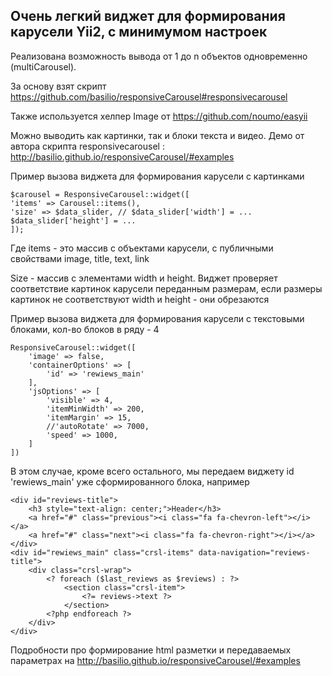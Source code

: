 ## Очень легкий виджет для формирования карусели Yii2, c минимумом настроек

Реализована возможность вывода от 1 до n объектов одновременно (multiCarousel).

За основу взят скрипт https://github.com/basilio/responsiveCarousel#responsivecarousel

Также используется хелпер Image от https://github.com/noumo/easyii

Можно выводить как картинки, так и блоки текста и видео. Демо от автора скрипта responsivecarousel : http://basilio.github.io/responsiveCarousel/#examples
 
 Пример вызова виджета для формирования карусели c картинками
 
    $carousel = ResponsiveCarousel::widget([
    'items' => Carousel::items(),
    'size' => $data_slider, // $data_slider['width'] = ... $data_slider['height'] = ...
    ]);

Где items - это массив c объектами карусели, c публичными свойствами image, title, text, link

Size - массив c элементами width и height. Виджет проверяет соответствие картинок карусели переданным размерам, если размеры картинок не соответствуют width и height - они обрезаются

Пример вызова виджета для формирования карусели c текстовыми блоками, кол-во блоков в ряду - 4

    ResponsiveCarousel::widget([
	    'image' => false,
	    'containerOptions' => [
	        'id' => 'rewiews_main'
	    ],
	    'jsOptions' => [
	        'visible' => 4,
	        'itemMinWidth' => 200,
	        'itemMargin' => 15,
	        //'autoRotate' => 7000,
	        'speed' => 1000,
	    ]
    ])

В этом случае, кроме всего остального, мы передаем виджету id 'rewiews_main' уже сформированного блока, например

    <div id="reviews-title">
        <h3 style="text-align: center;">Header</h3>
        <a href="#" class="previous"><i class="fa fa-chevron-left"></i></a>
        <a href="#" class="next"><i class="fa fa-chevron-right"></i></a>
    </div>
    <div id="rewiews_main" class="crsl-items" data-navigation="reviews-title">
        <div class="crsl-wrap">
            <? foreach ($last_reviews as $reviews) : ?>
                <section class="crsl-item">
		    		<?= reviews->text ?>
                </section>
            <?php endforeach ?>
        </div>
    </div>
    
Подробности про формирование html разметки и передаваемых параметрах на http://basilio.github.io/responsiveCarousel/#examples




